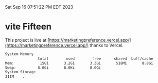 Sat Sep 16 07:51:22 PM EDT 2023

# vite Fifteen


This project is live at [https://marketingpreference.vercel.app/](https://marketingpreference.vercel.app/) thanks to Vercel.

```bash
System Memory
               total        used        free      shared  buff/cache   available
Mem:            15Gi       3.2Gi       3.3Gi       518Mi       8.8Gi        11Gi
Swap:          8.0Gi       0.0Ki       8.0Gi
System Storage
311M	.
```
